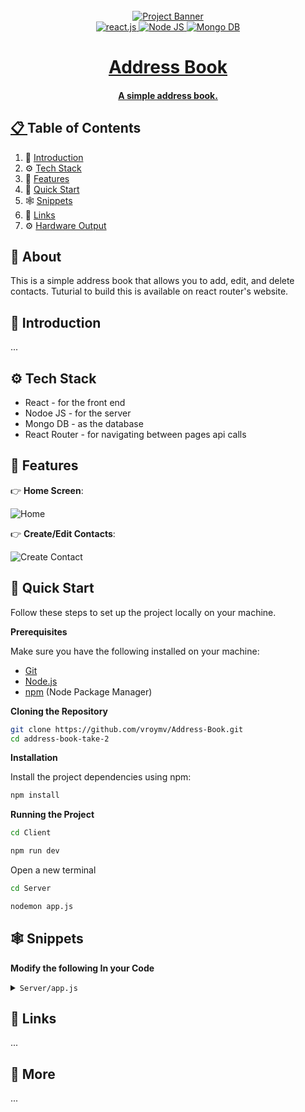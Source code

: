 <!-- Banner Image, Landing Page Of Computer Vision Site -->
<div align="center">
  <br />
    <a href="">
      <img src="https://firebasestorage.googleapis.com/v0/b/karizmatik-14de4.appspot.com/o/AddressBookBanner.png?alt=media&token=ac86dd28-b7b4-4214-a798-b172710a80de" alt="Project Banner">
    
  <br />

  <div>
    <img src="https://img.shields.io/badge/-React-black?style=for-the-badge&logoColor=white&logo=react&color=61DAFB" alt="react.js" />
    <img src="https://img.shields.io/badge/node-js?style=for-the-badge&logo=nodedotjs&logoColor=white&label=Node%20JS" alt="Node JS" />
    <img src="https://img.shields.io/badge/mongodb-purple?style=for-the-badge&logo=mongodb&logoColor=white&color=%2347A248" alt="Mongo DB" />
    
    
  </div>

  <h1 align="center">Address Book</h1>

   <div align="center">
     <h4>A simple address book.</h4>
    </div>
</div>

## 📋 <a name="table">Table of Contents</a>

1. 🤖 [Introduction](#introduction)
2. ⚙️ [Tech Stack](#tech-stack)
3. 🔋 [Features](#features)
4. 🤸 [Quick Start](#quick-start)
5. 🕸️ [Snippets](#snippets)
6. 🔗 [Links](#links)
7. ⚙️ [Hardware Output](#hardwareoutput)

## 🚨 About

This is a simple address book that allows you to add, edit, and delete contacts. Tuturial to build this is available on react router's website.

## <a name="introduction">🤖 Introduction</a>

...

## <a name="tech-stack">⚙️ Tech Stack</a>

- React - for the front end
- Nodoe JS - for the server
- Mongo DB - as the database
- React Router - for navigating between pages api calls

## <a name="features">🔋 Features</a>

👉 **Home Screen**:

<img src="https://firebasestorage.googleapis.com/v0/b/karizmatik-14de4.appspot.com/o/AddressBookHome.png?alt=media&token=84813977-b6d6-4cd7-8ab8-6b8804fee248" alt="Home">

👉 **Create/Edit Contacts**:

<img src="https://firebasestorage.googleapis.com/v0/b/karizmatik-14de4.appspot.com/o/AddressBookCreateContact.png?alt=media&token=d51b551b-09ca-486b-b5d0-6fe6f81f9089" alt="Create Contact">

## <a name="quick-start">🤸 Quick Start</a>

Follow these steps to set up the project locally on your machine.

**Prerequisites**

Make sure you have the following installed on your machine:

- [Git](https://git-scm.com/)
- [Node.js](https://nodejs.org/en)
- [npm](https://www.npmjs.com/) (Node Package Manager)

**Cloning the Repository**

```bash
git clone https://github.com/vroymv/Address-Book.git
cd address-book-take-2
```

**Installation**

Install the project dependencies using npm:

```bash
npm install
```

**Running the Project**

```bash
cd Client
```

```bash
npm run dev
```

Open a new terminal

```bash
cd Server
```

```bash
nodemon app.js
```

## <a name="snippets">🕸️ Snippets</a>

**Modify the following In your Code**

<details>
<summary><code>Server/app.js</code></summary>
Replace process.env.MONGO_URL with your mongo db connection string

```javascript
//Mongoose DB connection
async function main() {
  await mongoose.connect(process.env.MONGO_URL);
  // posts = await Blog.find();
}
```

</details>

## <a name="links">🔗 Links</a>

...

## <a name="more">🚀 More</a>

...
